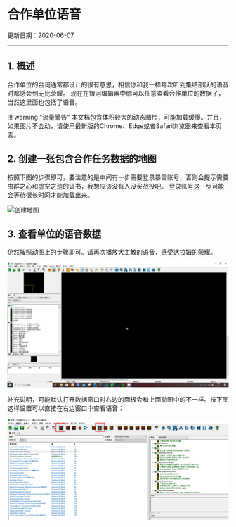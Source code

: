 # 合作单位语音

更新日期：2020-06-07

------------------------------------------------

## 1. 概述

合作单位的台词通常都设计的很有意思，相信你和我一样每次听到集结部队的语音时都感会到无比荣耀。
现在在银河编辑器中你可以任意查看合作单位的数据了，当然这里面也包括了语音。

!!! warning "流量警告"
    本文档包含体积较大的动态图片，可能加载缓慢。并且，如果图片不会动，请使用最新版的Chrome、Edge或者Safari浏览器来查看本页面。

## 2. 创建一张包含合作任务数据的地图

按照下图的步骤即可，要注意的是中间有一步需要登录暴雪账号，否则会提示需要虫群之心和虚空之遗的证书，我想应该没有人没买战役吧。
登录账号这一步可能会等待很长时间才能加载出来。

![创建地图](S002.files/创建地图.png)

## 3. 查看单位的语音数据

仍然按照动图上的步骤即可。请再次播放大主教的语音，感受达拉姆的荣耀。

![查看语音](S002.files/查看语音.png)

补充说明，可能默认打开数据窗口时右边的面板会和上面动图中的不一样。按下图这样设置可以直接在右边窗口中查看语音：

![补充说明](S002.files/补充说明.png)